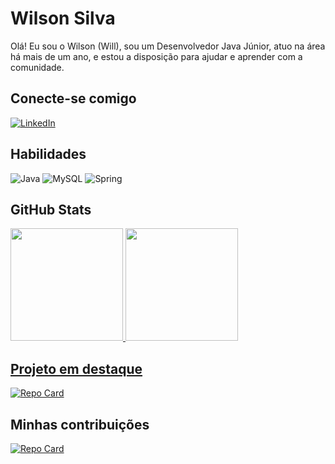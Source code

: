 # Wilson Silva
Olá! Eu sou o Wilson (Will), sou um Desenvolvedor Java Júnior, atuo na área há mais de um ano, e estou a disposição para ajudar e aprender com a comunidade.

## Conecte-se comigo
[![LinkedIn](https://img.shields.io/badge/LinkedIn-000?style=for-the-badge&logo=linkedin&logoColor=0E76A8)](http://www.linkedin.com/in/wilsongimenes/)

## Habilidades
![Java](https://img.shields.io/badge/Java-ED8B00?style=for-the-badge&logo=openjdk&logoColor=white) 
![MySQL](https://img.shields.io/badge/MySQL-00000F?style=for-the-badge&logo=mysql&logoColor=white)
![Spring](https://img.shields.io/badge/Spring-6DB33F?style=for-the-badge&logo=spring&logoColor=white)

## GitHub Stats
<div>
  <a href="https://github.com/wilson-silva">
  <img height="180em" src="https://github-readme-stats.vercel.app/api?username=wilson-silva&show_icons=true&theme=dracula&include_all_commits=true&count_private=true"/>
  <img height="180em" src="https://github-readme-stats.vercel.app/api/top-langs/?username=wilson-silva&layout=compact&langs_count=7&theme=dracula"/>
</div>

## Projeto em destaque
[![Repo Card](https://github-readme-stats.vercel.app/api/pin/?username=wilson-silva&repo=proj-videoflix&bg_color=000&border_color=30A3DC&show_icons=true&icon_color=30A3DC&title_color=E94D5F&text_color=FFF)](https://github.com/wilson-silva/proj-videoflix)

## Minhas contribuições
[![Repo Card](https://github-readme-stats.vercel.app/api/pin/?username=wilson-silva&repo=dio-lab-open-source&bg_color=000&border_color=30A3DC&show_icons=true&icon_color=30A3DC&title_color=E94D5F&text_color=FFF)](https://https://github.com/wilson-silva/dio-lab-open-source)
